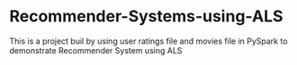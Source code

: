 # Recommender-Systems-using-ALS
This is a project buil by using user ratings file and movies file in PySpark to demonstrate Recommender System using ALS
